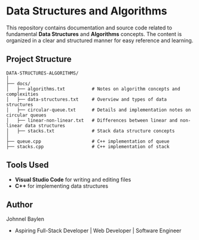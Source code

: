 # Data Structures and Algorithms

This repository contains documentation and source code related to fundamental **Data Structures** and **Algorithms** concepts. The content is organized in a clear and structured manner for easy reference and learning.

## Project Structure

```
DATA-STRUCTURES-ALGORITHMS/
│
├── docs/
│   ├── algorithms.txt          # Notes on algorithm concepts and complexities
│   ├── data-structures.txt     # Overview and types of data structures
│   ├── circular-queue.txt      # Details and implementation notes on circular queues
│   ├── linear-non-linear.txt   # Differences between linear and non-linear data structures
│   ├── stacks.txt              # Stack data structure concepts
│
├── queue.cpp                   # C++ implementation of queue
├── stacks.cpp                  # C++ implementation of stack
```

## Tools Used

* **Visual Studio Code** for writing and editing files
* **C++** for implementing data structures


## Author 

Johnnel Baylen

- Aspiring Full-Stack Developer | Web Developer | Software Engineer